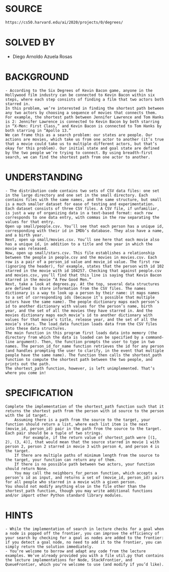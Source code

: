 # SOURCE
    https://cs50.harvard.edu/ai/2020/projects/0/degrees/
    
# SOLVED BY
- Diego Arnoldo Azuela Rosas

# BACKGROUND
    - According to the Six Degrees of Kevin Bacon game, anyone in the Hollywood film industry can be connected to Kevin Bacon within six steps, where each step consists of finding a film that two actors both starred in.
    In this problem, we’re interested in finding the shortest path between any two actors by choosing a sequence of movies that connects them. For example, the shortest path between Jennifer Lawrence and Tom Hanks is 2: Jennifer Lawrence is connected to Kevin Bacon by both starring in “X-Men: First Class,” and Kevin Bacon is connected to Tom Hanks by both starring in “Apollo 13.”
    We can frame this as a search problem: our states are people. Our actions are movies, which take us from one actor to another (it’s true that a movie could take us to multiple different actors, but that’s okay for this problem). Our initial state and goal state are defined by the two people we’re trying to connect. By using breadth-first search, we can find the shortest path from one actor to another.

# UNDERSTANDING
    - The distribution code contains two sets of CSV data files: one set in the large directory and one set in the small directory. Each contains files with the same names, and the same structure, but small is a much smaller dataset for ease of testing and experimentation.
    Each dataset consists of three CSV files. A CSV file, if unfamiliar, is just a way of organizing data in a text-based format: each row corresponds to one data entry, with commas in the row separating the values for that entry.
    Open up small/people.csv. You’ll see that each person has a unique id, corresponding with their id in IMDb’s database. They also have a name, and a birth year.
    Next, open up small/movies.csv. You’ll see here that each movie also has a unique id, in addition to a title and the year in which the movie was released.
    Now, open up small/stars.csv. This file establishes a relationship between the people in people.csv and the movies in movies.csv. Each row is a pair of a person_id value and movie_id value. The first row (ignoring the header), for example, states that the person with id 102 starred in the movie with id 104257. Checking that against people.csv and movies.csv, you’ll find that this line is saying that Kevin Bacon starred in the movie “A Few Good Men.”
    Next, take a look at degrees.py. At the top, several data structures are defined to store information from the CSV files. The names dictionary is a way to look up a person by their name: it maps names to a set of corresponding ids (because it’s possible that multiple actors have the same name). The people dictionary maps each person’s id to another dictionary with values for the person’s name, birth year, and the set of all the movies they have starred in. And the movies dictionary maps each movie’s id to another dictionary with values for that movie’s title, release year, and the set of all the movie’s stars. The load_data function loads data from the CSV files into these data structures.
    The main function in this program first loads data into memory (the directory from which the data is loaded can be specified by a command-line argument). Then, the function prompts the user to type in two names. The person_id_for_name function retrieves the id for any person (and handles prompting the user to clarify, in the event that multiple people have the same name). The function then calls the shortest_path function to compute the shortest path between the two people, and prints out the path.
    The shortest_path function, however, is left unimplemented. That’s where you come in!

# SPECIFICATION
    Complete the implementation of the shortest_path function such that it returns the shortest path from the person with id source to the person with the id target.
        Assuming there is a path from the source to the target, your function should return a list, where each list item is the next (movie_id, person_id) pair in the path from the source to the target. Each pair should be a tuple of two strings.
            For example, if the return value of shortest_path were [(1, 2), (3, 4)], that would mean that the source starred in movie 1 with person 2, person 2 starred in movie 3 with person 4, and person 4 is the target.
        If there are multiple paths of minimum length from the source to the target, your function can return any of them.
        If there is no possible path between two actors, your function should return None.
        You may call the neighbors_for_person function, which accepts a person’s id as input, and returns a set of (movie_id, person_id) pairs for all people who starred in a movie with a given person.
    You should not modify anything else in the file other than the shortest_path function, though you may write additional functions and/or import other Python standard library modules.

# HINTS
    - While the implementation of search in lecture checks for a goal when a node is popped off the frontier, you can improve the efficiency of your search by checking for a goal as nodes are added to the frontier: if you detect a goal node, no need to add it to the frontier, you can simply return the solution immediately.
    - You’re welcome to borrow and adapt any code from the lecture examples. We’ve already provided you with a file util.py that contains the lecture implementations for Node, StackFrontier, and QueueFrontier, which you’re welcome to use (and modify if you’d like).
